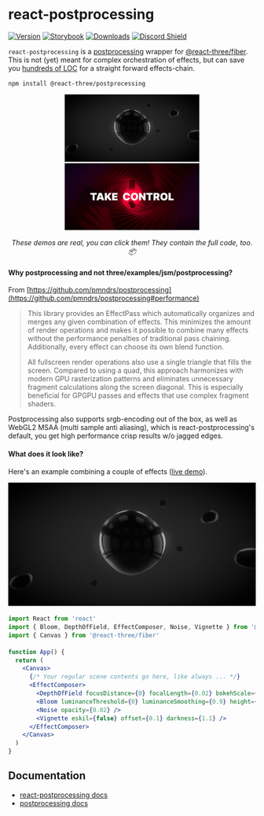 # react-postprocessing

[![Version](https://img.shields.io/npm/v/@react-three/postprocessing?style=flat&colorA=000000&colorB=000000)](https://www.npmjs.com/package/@react-three/postprocessing)
[![Storybook](https://img.shields.io/static/v1?message=Storybook&style=flat&colorA=000000&colorB=000000&label=&logo=storybook&logoColor=ffffff)](https://pmndrs.github.io/react-postprocessing)
[![Downloads](https://img.shields.io/npm/dt/@react-three/postprocessing.svg?style=flat&colorA=000000&colorB=000000)](https://www.npmjs.com/package/@react-three/postprocessing)
[![Discord Shield](https://img.shields.io/discord/740090768164651008?style=flat&colorA=000000&colorB=000000&label=discord&logo=discord&logoColor=ffffff)](https://discord.gg/ZZjjNvJ)

`react-postprocessing` is a
[postprocessing](https://github.com/pmndrs/postprocessing) wrapper for
[@react-three/fiber](https://github.com/pmndrs/react-three-fiber). This is not
(yet) meant for complex orchestration of effects, but can save you
[hundreds of LOC](https://twitter.com/0xca0a/status/1289501594698960897) for a
straight forward effects-chain.

```bash
npm install @react-three/postprocessing
```

<p align="center">
  <a href="https://pqrpl.csb.app" target="_blank"><img width="274" src="bubbles.jpg" alt="Bubbles" /></a>
  <a href="https://5jgjz.csb.app" target="_blank"><img width="274" src="control.jpg" alt="Take Control" /></a>
</p>
<p align="middle">
  <i>These demos are real, you can click them! They contain the full code, too. 📦</i>
</p>

#### Why postprocessing and not three/examples/jsm/postprocessing?

From
[https://github.com/pmndrs/postprocessing](https://github.com/pmndrs/postprocessing#performance)

> This library provides an EffectPass which automatically organizes and merges
> any given combination of effects. This minimizes the amount of render
> operations and makes it possible to combine many effects without the
> performance penalties of traditional pass chaining. Additionally, every effect
> can choose its own blend function.
>
> All fullscreen render operations also use a single triangle that fills the
> screen. Compared to using a quad, this approach harmonizes with modern GPU
> rasterization patterns and eliminates unnecessary fragment calculations along
> the screen diagonal. This is especially beneficial for GPGPU passes and
> effects that use complex fragment shaders.

Postprocessing also supports srgb-encoding out of the box, as well as WebGL2
MSAA (multi sample anti aliasing), which is react-postprocessing's default, you
get high performance crisp results w/o jagged edges.

#### What does it look like?

Here's an example combining a couple of effects
([live demo](https://codesandbox.io/s/react-postprocessing-dof-blob-pqrpl?)).

<a href="https://codesandbox.io/s/react-postprocessing-dof-blob-pqrpl?" target="_blank" rel="noopener">
<img src="bubbles.jpg" alt="Bubbles Demo" />
</a>

```jsx
import React from 'react'
import { Bloom, DepthOfField, EffectComposer, Noise, Vignette } from '@react-three/postprocessing'
import { Canvas } from '@react-three/fiber'

function App() {
  return (
    <Canvas>
      {/* Your regular scene contents go here, like always ... */}
      <EffectComposer>
        <DepthOfField focusDistance={0} focalLength={0.02} bokehScale={2} height={480} />
        <Bloom luminanceThreshold={0} luminanceSmoothing={0.9} height={300} />
        <Noise opacity={0.02} />
        <Vignette eskil={false} offset={0.1} darkness={1.1} />
      </EffectComposer>
    </Canvas>
  )
}
```

## Documentation

- [react-postprocessing docs](https://docs.pmnd.rs/react-postprocessing)
- [postprocessing docs](https://pmndrs.github.io/postprocessing/public/docs/)
